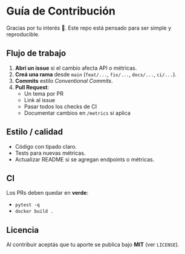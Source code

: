 # Guía de Contribución

Gracias por tu interés 🙌. Este repo está pensado para ser simple y reproducible.

## Flujo de trabajo
1. **Abrí un issue** si el cambio afecta API o métricas.
2. **Creá una rama** desde `main` (`feat/...`, `fix/...`, `docs/...`, `ci/...`).
3. **Commits** estilo *Conventional Commits*.
4. **Pull Request**:
   - Un tema por PR
   - Link al issue
   - Pasar todos los checks de CI
   - Documentar cambios en `/metrics` si aplica

## Estilo / calidad
- Código con tipado claro.
- Tests para nuevas métricas.
- Actualizar README si se agregan endpoints o métricas.

## CI
Los PRs deben quedar en **verde**:
- `pytest -q`
- `docker build .`

## Licencia
Al contribuir aceptás que tu aporte se publica bajo **MIT** (ver `LICENSE`).
